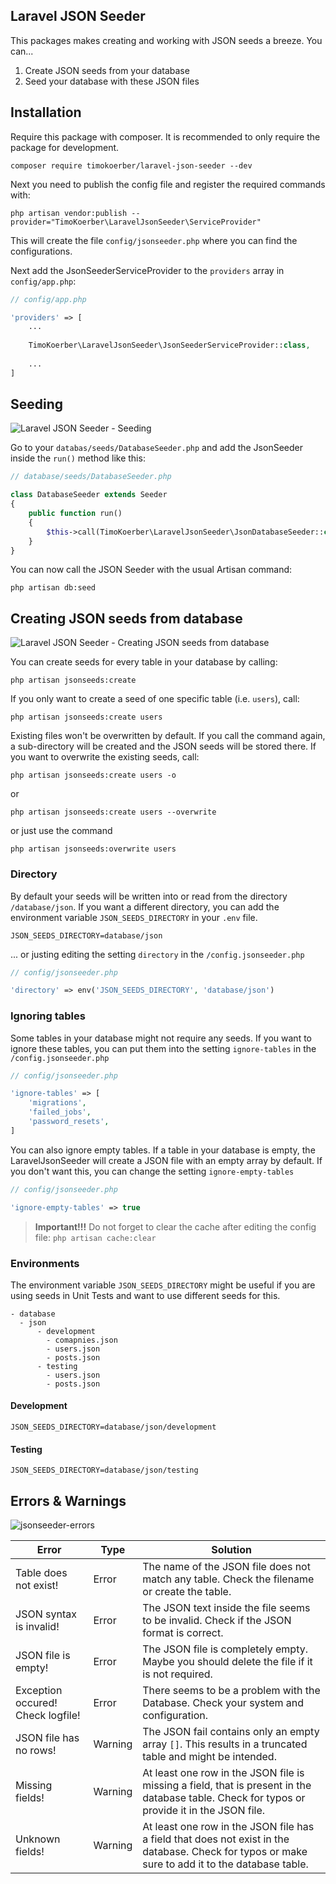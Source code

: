 ## Laravel JSON Seeder

This packages makes creating and working with JSON seeds a breeze. You can...
1. Create JSON seeds from your database
2. Seed your database with these JSON files

## Installation

Require this package with composer. It is recommended to only require the package for development.

```shell
composer require timokoerber/laravel-json-seeder --dev
```

Next you need to publish the config file and register the required commands with:   

```shell
php artisan vendor:publish --provider="TimoKoerber\LaravelJsonSeeder\ServiceProvider"
```

This will create the file `config/jsonseeder.php` where you can find the configurations.

Next add the JsonSeederServiceProvider to the `providers` array in `config/app.php`:   

```php
// config/app.php

'providers' => [
    ...
    
    TimoKoerber\LaravelJsonSeeder\JsonSeederServiceProvider::class,
    
    ...
]
```

## Seeding

![Laravel JSON Seeder - Seeding](https://user-images.githubusercontent.com/65356688/86143769-23e22b00-baf5-11ea-90e6-0631a41d81c4.gif)

Go to your `databas/seeds/DatabaseSeeder.php` and add the JsonSeeder inside the `run()` method like this:
```php
// database/seeds/DatabaseSeeder.php

class DatabaseSeeder extends Seeder
{
    public function run()
    {
        $this->call(TimoKoerber\LaravelJsonSeeder\JsonDatabaseSeeder::class);
    }
}
```

You can now call the JSON Seeder with the usual Artisan command:

```shell
php artisan db:seed
```


## Creating JSON seeds from database
![Laravel JSON Seeder - Creating JSON seeds from database](https://user-images.githubusercontent.com/65356688/86143845-3ceadc00-baf5-11ea-956f-d707b88d148c.gif)

You can create seeds for every table in your database by calling:

```shell
php artisan jsonseeds:create
```

If you only want to create a seed of one specific table (i.e. `users`), call: 

```shell
php artisan jsonseeds:create users
```

Existing files won't be overwritten by default. If you call the command again, a sub-directory will be created and the JSON seeds will be stored there. 
If you want to overwrite the existing seeds, call: 

```shell
php artisan jsonseeds:create users -o
```

or

```shell
php artisan jsonseeds:create users --overwrite
```

or just use the command

```shell
php artisan jsonseeds:overwrite users
```

### Directory

By default your seeds will be written into or read from the directory `/database/json`. If you want a different directory, you can add the environment variable 
`JSON_SEEDS_DIRECTORY` in your `.env` file.

```
JSON_SEEDS_DIRECTORY=database/json
```

... or justing editing the setting `directory` in the `/config.jsonseeder.php`

```php
// config/jsonseeder.php

'directory' => env('JSON_SEEDS_DIRECTORY', 'database/json')
```


### Ignoring tables

Some tables in your database might not require any seeds. 
If you want to ignore these tables, you can put them into the setting `ignore-tables` in the `/config.jsonseeder.php`

```php
// config/jsonseeder.php

'ignore-tables' => [
    'migrations',
    'failed_jobs',
    'password_resets',
]
```

You can also ignore empty tables. If a table in your database is empty, the LaravelJsonSeeder will create a JSON file with an empty array by default.
If you don't want this, you can change the setting `ignore-empty-tables` 

```php
// config/jsonseeder.php

'ignore-empty-tables' => true
```

> **Important!!!** Do not forget to clear the cache after editing the config file: `php artisan cache:clear`

### Environments

The environment variable `JSON_SEEDS_DIRECTORY` might be useful if you are using seeds in Unit Tests and want to use different seeds for this. 

```
- database
  - json
      - development
        - comapnies.json
        - users.json 
        - posts.json
      - testing
        - users.json
        - posts.json
```
#### Development
```
JSON_SEEDS_DIRECTORY=database/json/development
```
#### Testing
```
JSON_SEEDS_DIRECTORY=database/json/testing
```

## Errors & Warnings

![jsonseeder-errors](https://user-images.githubusercontent.com/65356688/86142165-2e9bc080-baf3-11ea-99b8-9bef46cd61f2.gif)


| Error | Type | Solution |
| ------| -----| -------- |
| Table does not exist! | Error | The name of the JSON file does not match any table. Check the filename or create the table. |
| JSON syntax is invalid! | Error | The JSON text inside the file seems to be invalid. Check if the JSON format is correct.|
| JSON file is empty! | Error | The JSON file is completely empty. Maybe you should delete the file if it is not required.|
| Exception occured! Check logfile! | Error | There seems to be a problem with the Database. Check your system and configuration. |
| JSON file has no rows! | Warning | The JSON fail contains only an empty array `[]`. This results in a truncated table and might be intended. |
| Missing fields! | Warning | At least one row in the JSON file is missing a field, that is present in the database table. Check for typos or provide it in the JSON file. |
| Unknown fields! | Warning | At least one row in the JSON file has a field that does not exist in the database. Check for typos or make sure to add it to the database table. |
